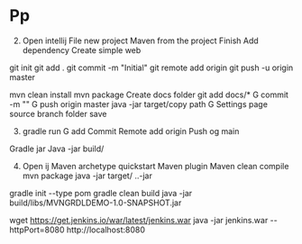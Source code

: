# Pp
2. Open intellij 
File new project
Maven from the project
Finish
Add dependency 
Create simple web

git init
git add .
git commit -m "Initial"
git remote add origin
git push -u origin master 

mvn clean install
mvn package 
Create docs folder
git add docs/*
G commit -m ""
G push origin master
java -jar target/copy path
G Settings page source branch folder save

3. gradle run
G add
   Commit 
   Remote add origin 
   Push og main

Gradle jar
Java -jar build/

4. Open ij
Maven archetype quickstart
Maven plugin
Maven clean compile
mvn package
java -jar target/ ..-jar

gradle init --type pom
gradle clean build
java -jar build/libs/MVNGRDLDEMO-1.0-SNAPSHOT.jar

wget https://get.jenkins.io/war/latest/jenkins.war
java -jar jenkins.war --httpPort=8080
http://localhost:8080
